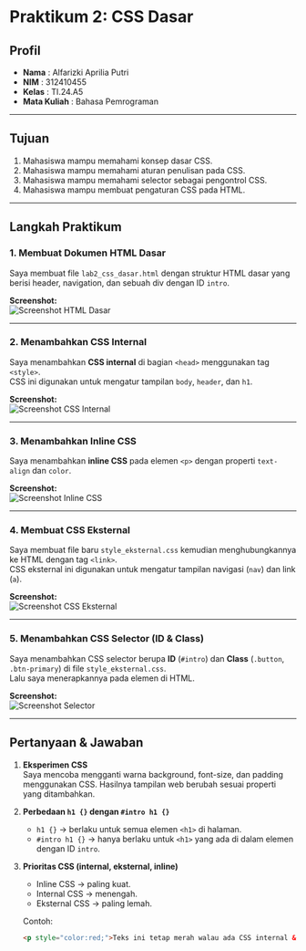 # Praktikum 2: CSS Dasar

## Profil
- **Nama**  : Alfarizki Aprilia Putri  
- **NIM**   : 312410455  
- **Kelas** : TI.24.A5  
- **Mata Kuliah** : Bahasa Pemrograman  

---

## Tujuan
1. Mahasiswa mampu memahami konsep dasar CSS.  
2. Mahasiswa mampu memahami aturan penulisan pada CSS.  
3. Mahasiswa mampu memahami selector sebagai pengontrol CSS.  
4. Mahasiswa mampu membuat pengaturan CSS pada HTML.  

---

## Langkah Praktikum

### 1. Membuat Dokumen HTML Dasar
Saya membuat file `lab2_css_dasar.html` dengan struktur HTML dasar yang berisi header, navigation, dan sebuah div dengan ID `intro`.  

**Screenshot:**  
![Screenshot HTML Dasar](screenshot-html-dasar.png)  

---

### 2. Menambahkan CSS Internal
Saya menambahkan **CSS internal** di bagian `<head>` menggunakan tag `<style>`.  
CSS ini digunakan untuk mengatur tampilan `body`, `header`, dan `h1`.  

**Screenshot:**  
![Screenshot CSS Internal](screenshot-css-internal.png)  

---

### 3. Menambahkan Inline CSS
Saya menambahkan **inline CSS** pada elemen `<p>` dengan properti `text-align` dan `color`.  

**Screenshot:**  
![Screenshot Inline CSS](screenshot-inline-css.png)  

---

### 4. Membuat CSS Eksternal
Saya membuat file baru `style_eksternal.css` kemudian menghubungkannya ke HTML dengan tag `<link>`.  
CSS eksternal ini digunakan untuk mengatur tampilan navigasi (`nav`) dan link (`a`).  

**Screenshot:**  
![Screenshot CSS Eksternal](screenshot-css-eksternal.png)  

---

### 5. Menambahkan CSS Selector (ID & Class)
Saya menambahkan CSS selector berupa **ID** (`#intro`) dan **Class** (`.button`, `.btn-primary`) di file `style_eksternal.css`.  
Lalu saya menerapkannya pada elemen di HTML.  

**Screenshot:**  
![Screenshot Selector](screenshot-selector.png)  

---

## Pertanyaan & Jawaban

1. **Eksperimen CSS**  
   Saya mencoba mengganti warna background, font-size, dan padding menggunakan CSS. Hasilnya tampilan web berubah sesuai properti yang ditambahkan.  

2. **Perbedaan `h1 {}` dengan `#intro h1 {}`**  
   - `h1 {}` → berlaku untuk semua elemen `<h1>` di halaman.  
   - `#intro h1 {}` → hanya berlaku untuk `<h1>` yang ada di dalam elemen dengan ID `intro`.  

3. **Prioritas CSS (internal, eksternal, inline)**  
   - Inline CSS → paling kuat.  
   - Internal CSS → menengah.  
   - Eksternal CSS → paling lemah.  

   Contoh:  
   ```html
   <p style="color:red;">Teks ini tetap merah walau ada CSS internal & eksternal</p>
